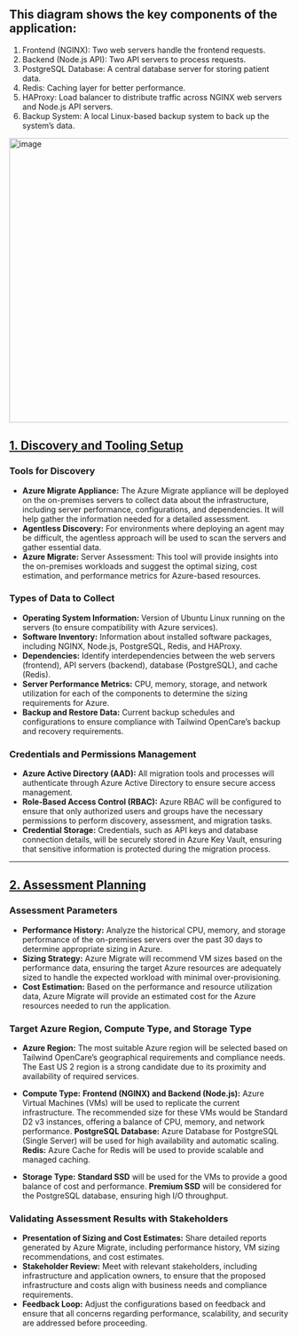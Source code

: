 ## This diagram shows the key components of the application:
1. Frontend (NGINX): Two web servers handle the frontend requests.
2. Backend (Node.js API): Two API servers to process requests.
3. PostgreSQL Database: A central database server for storing patient data.
4. Redis: Caching layer for better performance.
5. HAProxy: Load balancer to distribute traffic across NGINX web servers and Node.js API servers.
6. Backup System: A local Linux-based backup system to back up the system’s data.

<img width="512" alt="image" src="https://github.com/user-attachments/assets/ddd9056d-1314-4719-a7f8-f71dd1ad8f31" />

## <ins>1. Discovery and Tooling Setup</ins>
### Tools for Discovery
- **Azure Migrate Appliance:** The Azure Migrate appliance will be deployed on the on-premises servers to collect data about the infrastructure, including server performance, configurations, and dependencies. It will help gather the information needed for a detailed assessment.
- **Agentless Discovery:** For environments where deploying an agent may be difficult, the agentless approach will be used to scan the servers and gather essential data.
- **Azure Migrate:** Server Assessment: This tool will provide insights into the on-premises workloads and suggest the optimal sizing, cost estimation, and performance metrics for Azure-based resources.

### Types of Data to Collect
- **Operating System Information:** Version of Ubuntu Linux running on the servers (to ensure compatibility with Azure services).
- **Software Inventory:** Information about installed software packages, including NGINX, Node.js, PostgreSQL, Redis, and HAProxy.
- **Dependencies:** Identify interdependencies between the web servers (frontend), API servers (backend), database (PostgreSQL), and cache (Redis).
- **Server Performance Metrics:** CPU, memory, storage, and network utilization for each of the components to determine the sizing requirements for Azure.
- **Backup and Restore Data:** Current backup schedules and configurations to ensure compliance with Tailwind OpenCare’s backup and recovery requirements.

### Credentials and Permissions Management
- **Azure Active Directory (AAD):** All migration tools and processes will authenticate through Azure Active Directory to ensure secure access management.
- **Role-Based Access Control (RBAC):** Azure RBAC will be configured to ensure that only authorized users and groups have the necessary permissions to perform discovery, assessment, and migration tasks.
- **Credential Storage:** Credentials, such as API keys and database connection details, will be securely stored in Azure Key Vault, ensuring that sensitive information is protected during the migration process.

 -----------------------------------------------------
 ## <ins>2. Assessment Planning</ins>
### Assessment Parameters
- **Performance History:** Analyze the historical CPU, memory, and storage performance of the on-premises servers over the past 30 days to determine appropriate sizing in Azure.
- **Sizing Strategy:** Azure Migrate will recommend VM sizes based on the performance data, ensuring the target Azure resources are adequately sized to handle the expected workload with minimal over-provisioning.
- **Cost Estimation:** Based on the performance and resource utilization data, Azure Migrate will provide an estimated cost for the Azure resources needed to run the application.

### Target Azure Region, Compute Type, and Storage Type
- **Azure Region:** The most suitable Azure region will be selected based on Tailwind OpenCare’s geographical requirements and compliance needs. The East US 2 region is a strong candidate due to its proximity and availability of required services.

- **Compute Type:**
**Frontend (NGINX) and Backend (Node.js):** Azure Virtual Machines (VMs) will be used to replicate the current infrastructure. The recommended size for these VMs would be Standard D2 v3 instances, offering a balance of CPU, memory, and network performance.
**PostgreSQL Database:** Azure Database for PostgreSQL (Single Server) will be used for high availability and automatic scaling.
**Redis:** Azure Cache for Redis will be used to provide scalable and managed caching.

- **Storage Type:**
**Standard SSD** will be used for the VMs to provide a good balance of cost and performance.
**Premium SSD** will be considered for the PostgreSQL database, ensuring high I/O throughput.

### Validating Assessment Results with Stakeholders
- **Presentation of Sizing and Cost Estimates:** Share detailed reports generated by Azure Migrate, including performance history, VM sizing recommendations, and cost estimates.
- **Stakeholder Review:** Meet with relevant stakeholders, including infrastructure and application owners, to ensure that the proposed infrastructure and costs align with business needs and compliance requirements.
- **Feedback Loop:** Adjust the configurations based on feedback and ensure that all concerns regarding performance, scalability, and security are addressed before proceeding.



